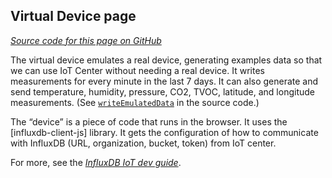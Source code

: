 ## Virtual Device page

[_Source code for this page on GitHub_](https://github.com/bonitoo-io/iot-center-v2/blob/master/app/ui/src/pages/DevicePage.tsx)

The virtual device emulates a real device, generating examples data so that we can use IoT Center without needing a real device.
It writes measurements for every minute in the last 7 days.
It can also generate and send temperature, humidity, pressure, CO2, TVOC, latitude, and longitude measurements.
(See [`writeEmulatedData`](https://github.com/bonitoo-io/iot-center-v2/blob/84a35d903f73c8c609f6c7d7ddc50f8342895685/app/ui/src/pages/DevicePage.tsx#L123-L194) in the source code.)

The “device” is a piece of code that runs in the browser.
It uses the [influxdb-client-js] library.
It gets the configuration of how to communicate with InfluxDB (URL, organization, bucket, token) from IoT center.

For more, see the [_InfluxDB IoT dev guide_](https://influxdata.github.io/iot-dev-guide/ui/virtual-device.html).
